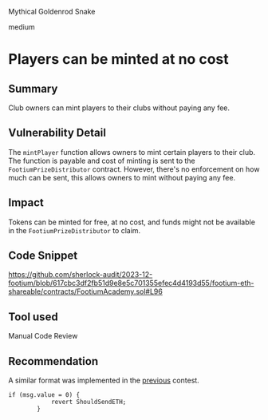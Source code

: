 Mythical Goldenrod Snake

medium

# Players can be minted at no cost

## Summary
Club owners can mint players to their clubs without paying any fee.
## Vulnerability Detail
The `mintPlayer` function allows owners to mint certain players to their club. The function is payable and cost of minting is sent to the `FootiumPrizeDistributor` contract.
However, there's no enforcement on how much can be sent, this allows owners to mint without paying any fee.  
## Impact
Tokens can be minted for free, at no cost, and funds might not be available in the `FootiumPrizeDistributor` to claim.
## Code Snippet
https://github.com/sherlock-audit/2023-12-footium/blob/617cbc3df2fb51d9e8e5c701355efec4d4193d55/footium-eth-shareable/contracts/FootiumAcademy.sol#L96

## Tool used
Manual Code Review

## Recommendation
A similar format was implemented in the [previous](https://github.com/sherlock-audit/2023-04-footium/blob/11736f3f7f7efa88cb99ee98b04b85a46621347c/footium-eth-shareable/contracts/FootiumAcademy.sol#L259C14-L259C36) contest. 

```
if (msg.value = 0) {
            revert ShouldSendETH;
        }
```
